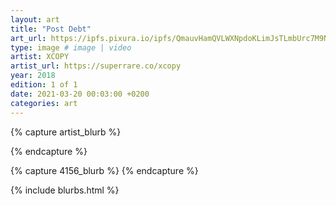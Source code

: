 ```yaml
---
layout: art
title: "Post Debt"
art_url: https://ipfs.pixura.io/ipfs/QmauvHamQVLWXNpdoKLimJsTLmbUrc7M9NewQz3g3R88qg
type: image # image | video
artist: XCOPY
artist_url: https://superrare.co/xcopy
year: 2018
edition: 1 of 1
date: 2021-03-20 00:03:00 +0200
categories: art
---
```



{% capture artist_blurb %}

{% endcapture %}

{% capture 4156_blurb %}
{% endcapture %}


{% include blurbs.html %}
		